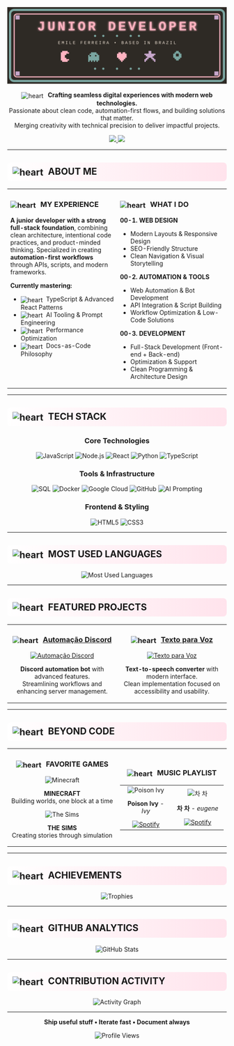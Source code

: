 <div align="center">
  <img src="./header.svg" alt="Header animado" />
</div>

<div align="center">

<img src="https://art.pixilart.com/sr222a79ddbdaaws3.png" width="18" height="18" style="vertical-align:middle; margin-right:6px" alt="heart"/> **Crafting seamless digital experiences with modern web technologies.**  
Passionate about clean code, automation-first flows, and building solutions that matter.  
Merging creativity with technical precision to deliver impactful projects.

<a href="https://www.linkedin.com/in/emile-ferreira-21a776274" target="_blank">
  <img src="https://img.shields.io/badge/CONNECT-LinkedIn-FFB3C1?style=for-the-badge&logo=linkedin&logoColor=2E2A25&labelColor=E8DCCF">
</a>
<a href="https://github.com/mcemy?tab=repositories" target="_blank">
  <img src="https://img.shields.io/badge/EXPLORE-Repositories-7AA6A1?style=for-the-badge&logo=github&logoColor=2E2A25&labelColor=E8DCCF">
</a>

</div>

---

<h2 style="text-align:left; background: linear-gradient(90deg, #FFFFFF 0%, #FFE3EC 100%); padding: 8px 12px; border-radius: 8px;">
  <img src="https://art.pixilart.com/sr222a79ddbdaaws3.png" width="18" height="18" style="vertical-align:middle; margin-right:6px" alt="heart"/>
  ABOUT ME
</h2>

<table>
<tr>
<td width="50%" valign="top">

<h3>
  <img src="https://art.pixilart.com/sr222a79ddbdaaws3.png" width="16" height="16" style="vertical-align:middle; margin-right:6px" alt="heart"/>
  MY EXPERIENCE
</h3>

**A junior developer with a strong full-stack foundation**, combining clean architecture, intentional code practices, and product-minded thinking. Specialized in creating **automation-first workflows** through APIs, scripts, and modern frameworks.

**Currently mastering:**
- <img src="https://art.pixilart.com/sr222a79ddbdaaws3.png" width="14" height="14" style="vertical-align:middle; margin-right:4px" alt="heart"/> TypeScript & Advanced React Patterns
- <img src="https://art.pixilart.com/sr222a79ddbdaaws3.png" width="14" height="14" style="vertical-align:middle; margin-right:4px" alt="heart"/> AI Tooling & Prompt Engineering
- <img src="https://art.pixilart.com/sr222a79ddbdaaws3.png" width="14" height="14" style="vertical-align:middle; margin-right:4px" alt="heart"/> Performance Optimization
- <img src="https://art.pixilart.com/sr222a79ddbdaaws3.png" width="14" height="14" style="vertical-align:middle; margin-right:4px" alt="heart"/> Docs-as-Code Philosophy

</td>
<td width="50%" valign="top">

<h3>
  <img src="https://art.pixilart.com/sr222a79ddbdaaws3.png" width="16" height="16" style="vertical-align:middle; margin-right:6px" alt="heart"/>
  WHAT I DO
</h3>

**00-1. WEB DESIGN**
- Modern Layouts & Responsive Design
- SEO-Friendly Structure
- Clean Navigation & Visual Storytelling

**00-2. AUTOMATION & TOOLS**
- Web Automation & Bot Development
- API Integration & Script Building
- Workflow Optimization & Low-Code Solutions

**00-3. DEVELOPMENT**
- Full-Stack Development (Front-end + Back-end)
- Optimization & Support
- Clean Programming & Architecture Design

</td>
</tr>
</table>

---

<h2 style="text-align:left; background: linear-gradient(90deg, #FFFFFF 0%, #FFE3EC 100%); padding: 8px 12px; border-radius: 8px;">
  <img src="https://art.pixilart.com/sr222a79ddbdaaws3.png" width="18" height="18" style="vertical-align:middle; margin-right:6px" alt="heart"/>
  TECH STACK
</h2>

<div align="center">

### Core Technologies

<img src="https://img.shields.io/badge/JavaScript-FFB3C1?style=for-the-badge&logo=javascript&logoColor=2E2A25&labelColor=E8DCCF" alt="JavaScript"/>
<img src="https://img.shields.io/badge/Node.js-7AA6A1?style=for-the-badge&logo=node.js&logoColor=2E2A25&labelColor=E8DCCF" alt="Node.js"/>
<img src="https://img.shields.io/badge/React-7AA6A1?style=for-the-badge&logo=react&logoColor=2E2A25&labelColor=E8DCCF" alt="React"/>
<img src="https://img.shields.io/badge/Python-C7A7CC?style=for-the-badge&logo=python&logoColor=2E2A25&labelColor=E8DCCF" alt="Python"/>
<img src="https://img.shields.io/badge/TypeScript-C7A7CC?style=for-the-badge&logo=typescript&logoColor=2E2A25&labelColor=E8DCCF" alt="TypeScript"/>

### Tools & Infrastructure

<img src="https://img.shields.io/badge/SQL-C7A7CC?style=for-the-badge&logo=sqlite&logoColor=2E2A25&labelColor=E8DCCF" alt="SQL"/>
<img src="https://img.shields.io/badge/Docker-C7A7CC?style=for-the-badge&logo=docker&logoColor=2E2A25&labelColor=E8DCCF" alt="Docker"/>
<img src="https://img.shields.io/badge/Google_Cloud-C7A7CC?style=for-the-badge&logo=google-cloud&logoColor=2E2A25&labelColor=E8DCCF" alt="Google Cloud"/>
<img src="https://img.shields.io/badge/GitHub-7AA6A1?style=for-the-badge&logo=github&logoColor=2E2A25&labelColor=E8DCCF" alt="GitHub"/>
<img src="https://img.shields.io/badge/AI_Prompting-FFB3C1?style=for-the-badge&logoColor=2E2A25&labelColor=E8DCCF" alt="AI Prompting"/>

### Frontend & Styling

<img src="https://img.shields.io/badge/HTML5-FFB3C1?style=for-the-badge&logo=html5&logoColor=2E2A25&labelColor=E8DCCF" alt="HTML5"/>
<img src="https://img.shields.io/badge/CSS3-7AA6A1?style=for-the-badge&logo=css3&logoColor=2E2A25&labelColor=E8DCCF" alt="CSS3"/>

</div>

---

<h2 style="text-align:left; background: linear-gradient(90deg, #FFFFFF 0%, #FFE3EC 100%); padding: 8px 12px; border-radius: 8px;">
  <img src="https://art.pixilart.com/sr222a79ddbdaaws3.png" width="18" height="18" style="vertical-align:middle; margin-right:6px" alt="heart"/>
  MOST USED LANGUAGES
</h2>

<div align="center">

<img src="https://github-readme-stats.vercel.app/api/top-langs/?username=mcemy&layout=compact&langs_count=8&bg_color=FFE3EC&title_color=2E2A25&text_color=2E2A25&border_color=E8DCCF" alt="Most Used Languages" />

</div>

---

<h2 style="text-align:left; background: linear-gradient(90deg, #FFFFFF 0%, #FFE3EC 100%); padding: 8px 12px; border-radius: 8px;">
  <img src="https://art.pixilart.com/sr222a79ddbdaaws3.png" width="18" height="18" style="vertical-align:middle; margin-right:6px" alt="heart"/>
  FEATURED PROJECTS
</h2>

<div align="center">

<table>
<tr>
<td align="center" width="50%">

### <img src="https://art.pixilart.com/sr222a79ddbdaaws3.png" width="16" height="16" style="vertical-align:middle; margin-right:6px" alt="heart"/> [Automação Discord](https://github.com/mcemy/Automacao-Discord)

<a href="https://github.com/mcemy/Automacao-Discord">
  <img src="https://github-readme-stats.vercel.app/api/pin/?username=mcemy&repo=Automacao-Discord&bg_color=FFE3EC&title_color=2E2A25&text_color=2E2A25&icon_color=7AA6A1&border_color=E8DCCF&description_lines_count=3" alt="Automação Discord" />
</a>

**Discord automation bot** with advanced features.  
Streamlining workflows and enhancing server management.

</td>
<td align="center" width="50%">

### <img src="https://art.pixilart.com/sr222a79ddbdaaws3.png" width="16" height="16" style="vertical-align:middle; margin-right:6px" alt="heart"/> [Texto para Voz](https://github.com/mcemy/Texto-para-voz)

<a href="https://github.com/mcemy/Texto-para-voz">
  <img src="https://github-readme-stats.vercel.app/api/pin/?username=mcemy&repo=Texto-para-voz&bg_color=FFE3EC&title_color=2E2A25&text_color=2E2A25&icon_color=7AA6A1&border_color=E8DCCF&description_lines_count=3" alt="Texto para Voz" />
</a>

**Text-to-speech converter** with modern interface.  
Clean implementation focused on accessibility and usability.

</td>
</tr>
</table>

</div>

---

<h2 style="text-align:left; background: linear-gradient(90deg, #FFFFFF 0%, #FFE3EC 100%); padding: 8px 12px; border-radius: 8px;">
  <img src="https://art.pixilart.com/sr222a79ddbdaaws3.png" width="18" height="18" style="vertical-align:middle; margin-right:6px" alt="heart"/>
  BEYOND CODE
</h2>

<div align="center">

<table>
<tr>
<td align="center" width="50%">

<h3>
  <img src="https://art.pixilart.com/sr222a79ddbdaaws3.png" width="16" height="16" style="vertical-align:middle; margin-right:6px" alt="heart"/>
  FAVORITE GAMES
</h3>

<img src="https://img.icons8.com/?size=100&id=AGd4H8W40vJ2&format=png&color=F25081" width="48" alt="Minecraft"/>

**MINECRAFT**  
Building worlds, one block at a time

<img src="https://img.icons8.com/ios-filled/50/FFB3C1/the-sims.png" width="48" alt="The Sims"/>

**THE SIMS**  
Creating stories through simulation

</td>
<td align="center" width="50%">

<h3>
  <img src="https://art.pixilart.com/sr222a79ddbdaaws3.png" width="16" height="16" style="vertical-align:middle; margin-right:6px" alt="heart"/>
  MUSIC PLAYLIST
</h3>

<table>
<tr>
<td align="center" width="200">
<img src="https://media3.giphy.com/media/v1.Y2lkPTc5MGI3NjExdHN4bWM4cjl0bHJ6czV4M2FidWMwcXd2MnNseHp2NHplcWtqcXhnbCZlcD12MV9pbnRlcm5hbF9naWZfYnlfaWQmY3Q9Zw/1vLHnnIiwUN7a/giphy.gif" width="80" height="80" alt="Poison Ivy"/>

**Poison Ivy** - *Ivy*

<a href="https://open.spotify.com/intl-pt/track/0A1bOmCvvxxn8oWToYzRrz?si=d5457125bc344c6d">
<img src="https://img.shields.io/badge/▶-Spotify-FFB3C1?style=flat&logo=spotify&logoColor=2E2A25&labelColor=E8DCCF" alt="Spotify"/>
</a>
</td>
<td align="center" width="200">
<img src="https://b-ssl.duitang.com/uploads/item/201805/31/20180531232035_yhyvx.gif" width="80" height="80" alt="차 차"/>

**차 차** - *eugene*

<a href="https://open.spotify.com/intl-pt/track/5gf02Up1VjHZ8hZYtmF1TE?si=cbc5403fd1fe4151">
<img src="https://img.shields.io/badge/▶-Spotify-FFB3C1?style=flat&logo=spotify&logoColor=2E2A25&labelColor=E8DCCF" alt="Spotify"/>
</a>
</td>
</tr>
</table>

</td>
</tr>
</table>

</div>

---

<h2 style="text-align:left; background: linear-gradient(90deg, #FFFFFF 0%, #FFE3EC 100%); padding: 8px 12px; border-radius: 8px;">
  <img src="https://art.pixilart.com/sr222a79ddbdaaws3.png" width="18" height="18" style="vertical-align:middle; margin-right:6px" alt="heart"/>
  ACHIEVEMENTS
</h2>

<div align="center">

<img src="https://github-profile-trophy.vercel.app/?username=mcemy&theme=chalk&no-bg=true&no-frame=true&row=1&column=7&margin-w=10" alt="Trophies"/>

</div>

---

<h2 style="text-align:left; background: linear-gradient(90deg, #FFFFFF 0%, #FFE3EC 100%); padding: 8px 12px; border-radius: 8px;">
  <img src="https://art.pixilart.com/sr222a79ddbdaaws3.png" width="18" height="18" style="vertical-align:middle; margin-right:6px" alt="heart"/>
  GITHUB ANALYTICS
</h2>

<div align="center">

<img src="https://github-readme-stats.vercel.app/api?username=mcemy&show_icons=true&bg_color=FFE3EC&title_color=2E2A25&text_color=2E2A25&icon_color=7AA6A1&border_color=E8DCCF&ring_color=7AA6A1&include_all_commits=true&count_private=true" alt="GitHub Stats"/>

</div>

---

<h2 style="text-align:left; background: linear-gradient(90deg, #FFFFFF 0%, #FFE3EC 100%); padding: 8px 12px; border-radius: 8px;">
  <img src="https://art.pixilart.com/sr222a79ddbdaaws3.png" width="18" height="18" style="vertical-align:middle; margin-right:6px" alt="heart"/>
  CONTRIBUTION ACTIVITY
</h2>

<div align="center">
  
<img src="https://github-readme-activity-graph.vercel.app/graph?username=mcemy&bg_color=FFE3EC&color=2E2A25&line=7AA6A1&point=FFB3C1&area=true&area_color=FFB3C1&title_color=2E2A25&hide_border=false&border_color=E8DCCF" alt="Activity Graph"/>

</div>

---

<div align="center">

**Ship useful stuff • Iterate fast • Document always**

<img src="https://komarev.com/ghpvc/?username=mcemy&label=Profile%20Views&color=7AA6A1&style=for-the-badge" alt="Profile Views"/>

</div>
